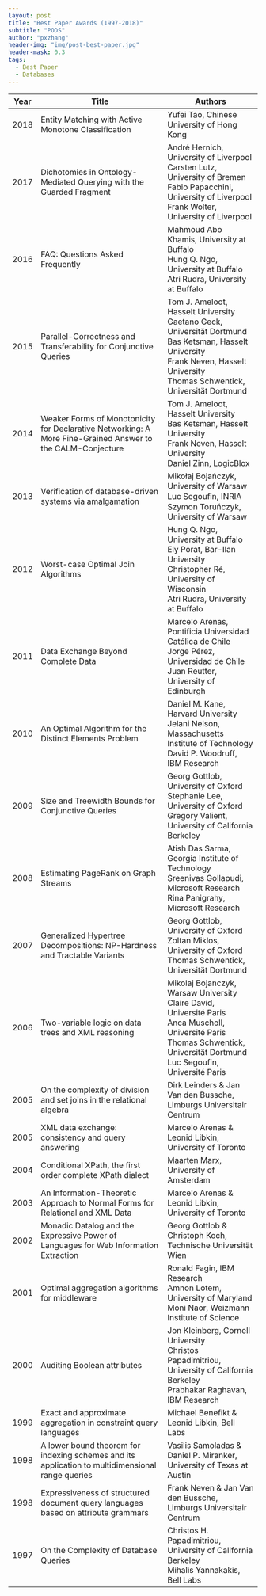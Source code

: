 ```yaml
---
layout: post
title: "Best Paper Awards (1997-2018)"
subtitle: "PODS"
author: "pxzhang"
header-img: "img/post-best-paper.jpg"
header-mask: 0.3
tags:
  - Best Paper
  - Databases
---
```


<style>
.table {
	font-size:12px;
}
table td {
	vertical-align: middle;
}
table th:nth-of-type(2) {
    width: 240px;
}

</style>

| Year | Title | Authors |
| --- | --- | --- |
| 2018 | Entity Matching with Active Monotone Classification | Yufei Tao, Chinese University of Hong Kong |
| 2017 | Dichotomies in Ontology-Mediated Querying with the Guarded Fragment | André Hernich, University of Liverpool<br>Carsten Lutz, University of Bremen<br>Fabio Papacchini, University of Liverpool<br>Frank Wolter, University of Liverpool |
| 2016 | FAQ: Questions Asked Frequently | Mahmoud Abo Khamis, University at Buffalo<br>Hung Q. Ngo, University at Buffalo<br>Atri Rudra, University at Buffalo |
| 2015 | Parallel-Correctness and Transferability for Conjunctive Queries | Tom J. Ameloot, Hasselt University<br>Gaetano Geck, Universität Dortmund<br>Bas Ketsman, Hasselt University<br>Frank Neven, Hasselt University<br>Thomas Schwentick, Universität Dortmund |
| 2014 | Weaker Forms of Monotonicity for Declarative Networking: A More Fine-Grained Answer to the CALM-Conjecture | Tom J. Ameloot, Hasselt University<br>Bas Ketsman, Hasselt University<br>Frank Neven, Hasselt University<br>Daniel Zinn, LogicBlox |
| 2013 | Verification of database-driven systems via amalgamation | Mikołaj Bojańczyk, University of Warsaw<br>Luc Segouﬁn, INRIA<br>Szymon Toruńczyk, University of Warsaw |
| 2012 | Worst-case Optimal Join Algorithms | Hung Q. Ngo, University at Buffalo<br>Ely Porat, Bar-Ilan University<br>Christopher Ré, University of Wisconsin<br>Atri Rudra, University at Buffalo |
| 2011 | Data Exchange Beyond Complete Data | Marcelo Arenas, Pontificia Universidad Católica de Chile<br>Jorge Pérez, Universidad de Chile<br>Juan Reutter, University of Edinburgh |
| 2010 | An Optimal Algorithm for the Distinct Elements Problem | Daniel M. Kane, Harvard University<br>Jelani Nelson, Massachusetts Institute of Technology<br>David P. Woodruff, IBM Research |
| 2009 | Size and Treewidth Bounds for Conjunctive Queries | Georg Gottlob, University of Oxford<br>Stephanie Lee, University of Oxford<br>Gregory Valient, University of California Berkeley |
| 2008 | Estimating PageRank on Graph Streams | Atish Das Sarma, Georgia Institute of Technology<br>Sreenivas Gollapudi, Microsoft Research<br>Rina Panigrahy, Microsoft Research |
| 2007 | Generalized Hypertree Decompositions: NP-Hardness and Tractable Variants | Georg Gottlob, University of Oxford<br>Zoltan Miklos, University of Oxford<br>Thomas Schwentick, Universität Dortmund |
| 2006 | Two-variable logic on data trees and XML reasoning | Mikolaj Bojanczyk, Warsaw University<br>Claire David, Université Paris<br>Anca Muscholl, Université Paris<br>Thomas Schwentick, Universität Dortmund<br>Luc Segoufin, Université Paris |
| 2005 | On the complexity of division and set joins in the relational algebra | Dirk Leinders & Jan Van den Bussche, Limburgs Universitair Centrum |
| 2005 | XML data exchange: consistency and query answering | Marcelo Arenas & Leonid Libkin, University of Toronto |
| 2004 | Conditional XPath, the first order complete XPath dialect | Maarten Marx, University of Amsterdam |
| 2003 | An Information-Theoretic Approach to Normal Forms for Relational and XML Data | Marcelo Arenas & Leonid Libkin, University of Toronto |
| 2002 | Monadic Datalog and the Expressive Power of Languages for Web Information Extraction | Georg Gottlob & Christoph Koch, Technische Universität Wien |
| 2001 | Optimal aggregation algorithms for middleware | Ronald Fagin, IBM Research<br>Amnon Lotem, University of Maryland<br>Moni Naor, Weizmann Institute of Science |
| 2000 | Auditing Boolean attributes | Jon Kleinberg, Cornell University<br>Christos Papadimitriou, University of California Berkeley<br>Prabhakar Raghavan, IBM Research |
| 1999 | Exact and approximate aggregation in constraint query languages | Michael Benefikt & Leonid Libkin, Bell Labs |
| 1998 | A lower bound theorem for indexing schemes and its application to multidimensional range queries | Vasilis Samoladas & Daniel P. Miranker, University of Texas at Austin |
| 1998 | Expressiveness of structured document query languages based on attribute grammars | Frank Neven & Jan Van den Bussche, Limburgs Universitair Centrum |
| 1997 | On the Complexity of Database Queries | Christos H. Papadimitriou, University of California Berkeley<br>Mihalis Yannakakis, Bell Labs |
